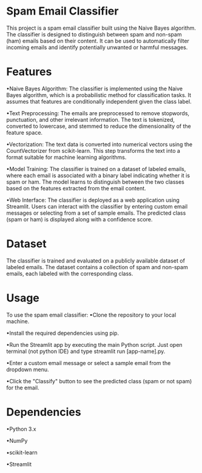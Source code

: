 # Spam Email Classifier
This project is a spam email classifier built using the Naive Bayes algorithm. The classifier is designed to distinguish between spam and non-spam (ham) emails based on their content. It can be used to automatically filter incoming emails and identify potentially unwanted or harmful messages.

# Features
•Naive Bayes Algorithm: The classifier is implemented using the Naive Bayes algorithm, which is a probabilistic method for classification tasks. It 
 assumes that features are conditionally independent given the class label.
 
•Text Preprocessing: The emails are preprocessed to remove stopwords, punctuation, and other irrelevant information. The text is tokenized, 
 converted to lowercase, and stemmed to reduce the dimensionality of the feature space.
 
•Vectorization: The text data is converted into numerical vectors using the CountVectorizer from scikit-learn. This step transforms the text into a 
 format suitable for machine learning algorithms.
 
•Model Training: The classifier is trained on a dataset of labeled emails, where each email is associated with a binary label indicating whether it 
 is spam or ham. The model learns to distinguish between the two classes based on the features extracted from the email content.
 
•Web Interface: The classifier is deployed as a web application using Streamlit. Users can interact with the classifier by entering custom email 
 messages or selecting from a set of sample emails. The predicted class (spam or ham) is displayed along with a confidence score.

# Dataset
The classifier is trained and evaluated on a publicly available dataset of labeled emails. The dataset contains a collection of spam and non-spam emails, each labeled with the corresponding class.

# Usage
To use the spam email classifier:
•Clone the repository to your local machine.

•Install the required dependencies using pip.

•Run the Streamlit app by executing the main Python script. Just open terminal (not python IDE) and type streamlit run [app-name].py.

•Enter a custom email message or select a sample email from the dropdown menu.

•Click the "Classify" button to see the predicted class (spam or not spam) for the email.

# Dependencies
•Python 3.x

•NumPy

•scikit-learn

•Streamlit
